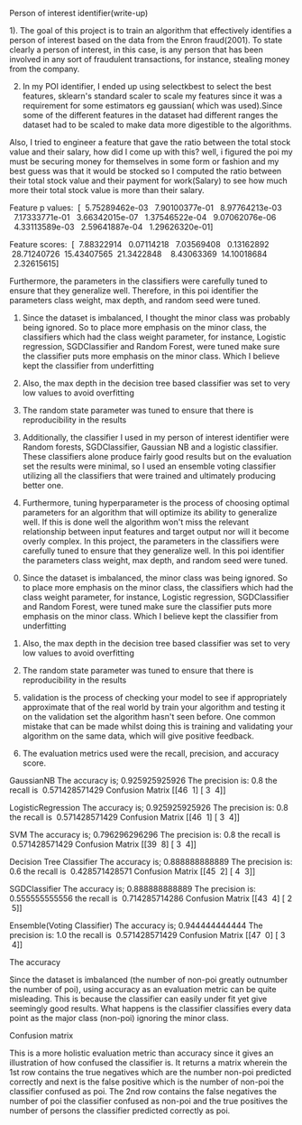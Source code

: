 Person of interest identifier(write-up)


1). The goal of this project is to train an algorithm that effectively identifies a person of interest
based on the data from the Enron fraud(2001). To state clearly a person of interest, in this case, is any person that has been involved
in any sort of fraudulent transactions, for instance, stealing money from the company.


2) In my POI identifier, I ended up using selectkbest to select the best features, sklearn's standard scaler to scale
my features since it was a requirement for some estimators eg gaussian( which was used).Since some of the different
features in the dataset had different ranges the dataset had to be scaled to make data more digestible to the algorithms. 


Also, I tried to engineer a feature that gave the ratio between the total stock value and their salary,
how did I come up with this? well, i figured the poi my must be securing money for themselves in some form
or fashion and my best guess was that it would be stocked so I computed the ratio between their total stock
value and their payment for work(Salary) to see how much more their total stock value is more than their salary. 

Feature p values:  [  5.75289462e-03   7.90100377e-01   8.97764213e-03   7.17333771e-01
  3.66342015e-07   1.37546522e-04   9.07062076e-06   4.33113589e-03
  2.59641887e-04   1.29626320e-01]

Feature scores:  [  7.88322914   0.07114218   7.03569408   0.13162892  28.71240726
 15.43407565  21.3422848    8.43063369  14.10018684   2.32615615]

Furthermore, the parameters in the classifiers were carefully tuned to ensure that they generalize well.
Therefore, in this poi identifier the parameters class weight, max depth, and random seed were tuned. 


1. Since the dataset is imbalanced, I thought the minor class was probably being ignored. So to place more emphasis on the minor class, the classifiers which had the class weight parameter, for instance, Logistic regression, SGDClassifier and Random Forest, were tuned make sure the classifier puts more emphasis on the minor class. Which I believe kept the classifier from underfitting
2. Also, the max depth in the decision tree based classifier was set to very low values to avoid overfitting 

3. The random state parameter was tuned to ensure that there is reproducibility in the results

3) Additionally, the classifier I used in my person of interest identifier were Random forests, SGDClassifier,
Gaussian NB and a logistic classifier. These classifiers alone produce fairly good results but on the evaluation set
the results were minimal, so I used an ensemble voting classifier utilizing all the classifiers that were trained and
ultimately producing better one.


4) Furthermore, tuning hyperparameter is the process of choosing optimal parameters for an algorithm that will optimize
its ability to generalize well. If this is done well the algorithm won't miss the relevant relationship between input
features and target output nor will it become overly complex. In this project, the parameters in the classifiers were
carefully tuned to ensure that they generalize well. In this poi identifier the parameters class weight, max depth, and
random seed were tuned. 


0. Since the dataset is imbalanced, the minor class was being ignored. So to place more emphasis on the minor class,
the classifiers which had the class weight parameter, for instance, Logistic regression, SGDClassifier and Random Forest,
were tuned make sure the classifier puts more emphasis on the minor class. Which I believe kept the classifier from
underfitting
0. Also, the max depth in the decision tree based classifier was set to very low values to avoid overfitting 

0. The random state parameter was tuned to ensure that there is reproducibility in the results


5) validation is the process of checking your model to see if appropriately approximate that of the real world
by train your algorithm and testing it on the validation set the algorithm hasn't seen before. One common mistake
that can be made whilst doing this is training and validating your algorithm on the same data, which will give positive feedback.


6) The evaluation metrics used were the recall, precision, and accuracy score.


GaussianNB
The accuracy is; 0.925925925926
The precision is: 0.8
the recall is  0.571428571429
Confusion Matrix
[[46  1]
[ 3  4]]

LogisticRegression
The accuracy is; 0.925925925926
The precision is: 0.8
the recall is  0.571428571429
Confusion Matrix
[[46  1]
[ 3  4]]

SVM
The accuracy is; 0.796296296296
The precision is: 0.8
the recall is  0.571428571429
Confusion Matrix
[[39  8]
[ 3  4]]

Decision Tree Classifier
The accuracy is; 0.888888888889
The precision is: 0.6
the recall is  0.428571428571
Confusion Matrix
[[45  2]
[ 4  3]]

SGDClassifier
The accuracy is; 0.888888888889
The precision is: 0.555555555556
the recall is  0.714285714286
Confusion Matrix
[[43  4]
[ 2  5]]

Ensemble(Voting Classifier)
The accuracy is; 0.944444444444
The precision is: 1.0
the recall is  0.571428571429
Confusion Matrix
[[47  0]
[ 3  4]]

The accuracy

Since the dataset is imbalanced (the number of non-poi greatly outnumber the number of poi), using accuracy as an
evaluation metric can be quite misleading. This is because the classifier can easily under fit yet give seemingly good
results. What happens is the classifier classifies every data point as the major class (non-poi) ignoring the minor class.


Confusion matrix

This is a more holistic evaluation metric than accuracy since it gives an illustration of how confused the 
classifier is. It returns a matrix wherein the 1st row contains the true negatives which are the number non-poi 
predicted correctly and next is the false positive which is the number of non-poi the classifier confused as poi.
The 2nd row contains the false negatives the number of poi the classifier confused as non-poi and the true positives
the number of persons the classifier predicted correctly as poi.

